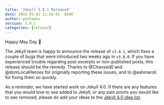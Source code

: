 ```yaml
---
title: 'Jekyll 3.8.1 Released'
date: 2018-05-01 11:56:01 -0500
author: pathawks
version: 3.8.1
categories: [release]
---
```


Happy May Day :tada:

The Jekyll team is happy to announce the release of `v3.8.1`, which fixes
a couple of bugs that were introduced two weeks ago in `v3.8.0`. If you have
experienced trouble regarding post excerpts or non-published posts, this release
should be the remedy. Thanks to @Chaosed0 and @domLocalHeroes for originally
reporting these issues, and to @ashmaroli for fixing them so quickly.

As a reminder, we have started work on Jekyll 4.0. If there are any
features that you would love to see added to Jekyll, or any pain points you
would like to see removed, please do add your ideas to the [Jekyll 4.0 idea
list](https://github.com/jekyll/jekyll/issues/6948).
